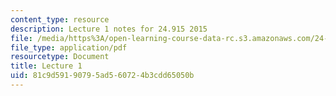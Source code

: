 ```yaml
---
content_type: resource
description: Lecture 1 notes for 24.915 2015
file: /media/https%3A/open-learning-course-data-rc.s3.amazonaws.com/24-915-linguistic-phonetics-fall-2015/81c9d59190795ad560724b3cdd65050b_MIT24_915F15_lec1.pdf
file_type: application/pdf
resourcetype: Document
title: Lecture 1
uid: 81c9d591-9079-5ad5-6072-4b3cdd65050b
---
```

